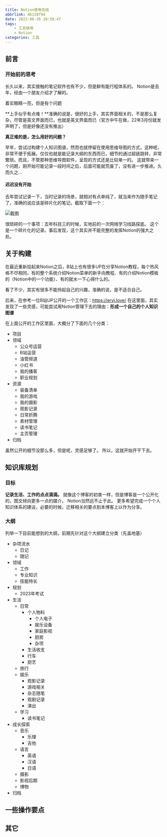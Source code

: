 ```yaml
---
title: Notion使用总结
abbrlink: 4b138f9d
date: 2022-06-26 10:58:47
tags:
	- 工具使用
	- Notion
categories: 工具
---
```



## 前言

### 开始前的思考
长久以来，其实接触的笔记软件也有不少，但是鲜有能行程体系的。
Notion是去年，经由一个朋友介绍才了解的。

<!-- more -->

着实眼睛一亮，但是有个问题

**上手似乎有点难！**准确的说是，很好的上手，其实界面相关的，不是那么复杂，尽管是英文界面而已，也就是英文界面而已（官方中午在做，22年3月份就发声明了，但是好像还没有推出）

**真正难的是，怎么用好的问题？**

早年，尝试过构建个人知识图谱，然而也就停留在使用思维导图的方式，这种呢，非常不便于拓展。仅仅也就是能记录大纲的东西而已，细节的通过超链跳转，非常繁琐。而且，不管那种思维导图软件，呈现的方式还是比较单一的。
这就带来一个问题，刚开始可能记录一段时间之后，后面可能就荒废了，没有进一步推进。久而久之...

#### 迟迟没有开始
去年尝试记录一下，当时记录的场景，就相对有点单纯了，就当来作为随手笔记了，准确的说应该是碎片化的笔记。截取下面一个：

![截图](4b138f9d/2023-01-07_144708.jpg)

很琐碎的一个事项：去年科目三的时候，实地前的一次网络学习线路探底。
这个是一个碎片化的记录。事后发现，这个其实并不能完整的发挥Notion的强大之处。

## 关于构建
在最近重新拾起来Notion之后，B站上也有很多UP在分享Notion教程，每个热风格不尽相同，有的整个系统介绍Notion菜单的新手向教程、有的介绍Notion模板的（Notion中的一个功能）、有的就水一下心得什么的。

看了不少，其实有很多不能拎起自己的兴趣，准确的说，是不适合自己。

后来，在参考一位B站UP公开的一个工作区：https://eryi.love/
在这里面，其实发现了一些灵感，可能尝试用Notion管理下去的理由：**形成一个自己的个人知识图谱**

在上面公开的工作区里面，大概分了下面的几个分类：
- 项目
- 领域
	+ 公众号运营
	+ B站运营
	+ 油管频道
	+ 小红书
	+ 我的播客
	+ 职业规划
- 资源
	+ 装备清单
	+ 我的游戏
	+ 我的摄影
	+ 观影记录
	+ 日常折腾
	+ 素材管理
	+ 读书笔记
	+ 主页管理
- 归档

虽然公开的细节没那么多，但是呢，灵感足够了。
所以，这就开始开干下去。

## 知识库规划
### 目标
**记录生活、工作的点点滴滴。**
就像这个博客的初衷一样，但是博客是一个公开化的，图文倾向更多一点的媒介。
Notion当然远不止于此。
更多希望完成一个个人知识体系的建设，必要的时候，迁移相关的要点到本博客上以作为分享。

### 大纲
列举一下目前能想到的大纲，前期先针对这个大纲建立分类（先盖地基）
- 杂项流水
	+ 日记
	+ 随记
- 领域
	+ 工作
	+ 专业知识
	+ 技能特长
- 规划
	+ 2023年考试
- 生活
	+ 日常
		* 个人物料
			- 个人电子
			- 娱乐设备
			- 家庭影视
			- 厨房
			- 杂项
		* 生活收支
		* 行车
		* 厨艺
	+ 旅行
	+ 娱乐
		* 观影记录
		* 游戏相关
		* 杂志随笔
		* 观剧记录
		* 演出
	+ 学习
		* 读书笔记
- 成长探索
	+ 音乐
		* 乐理
		* 吉他
	+ 语言
		* 英语
		* 汉语
		* 日语
	+ 摄影
	+ 影视后期
	+ 博物
- 归档

## 一些操作要点



## 其它
